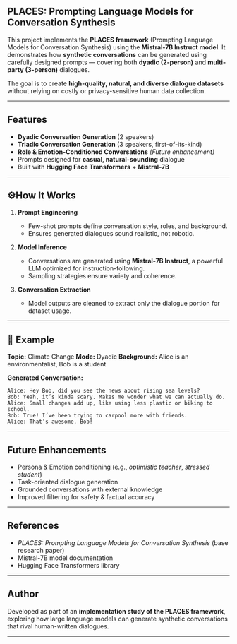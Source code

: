 ## PLACES: Prompting Language Models for Conversation Synthesis

This project implements the **PLACES framework** (Prompting Language Models for Conversation Synthesis) using the **Mistral-7B Instruct model**.
It demonstrates how **synthetic conversations** can be generated using carefully designed prompts — covering both **dyadic (2-person)** and **multi-party (3-person)** dialogues.

The goal is to create **high-quality, natural, and diverse dialogue datasets** without relying on costly or privacy-sensitive human data collection.

---

## Features

* **Dyadic Conversation Generation** (2 speakers)
* **Triadic Conversation Generation** (3 speakers, first-of-its-kind)
* **Role & Emotion-Conditioned Conversations** *(Future enhancement)*
* Prompts designed for **casual, natural-sounding** dialogue
* Built with **Hugging Face Transformers** + **Mistral-7B**

---

## ⚙How It Works

1. **Prompt Engineering**

   * Few-shot prompts define conversation style, roles, and background.
   * Ensures generated dialogues sound realistic, not robotic.

2. **Model Inference**

   * Conversations are generated using **Mistral-7B Instruct**, a powerful LLM optimized for instruction-following.
   * Sampling strategies ensure variety and coherence.

3. **Conversation Extraction**

   * Model outputs are cleaned to extract only the dialogue portion for dataset usage.

---

## 💬 Example

**Topic:** Climate Change
**Mode:** Dyadic
**Background:** Alice is an environmentalist, Bob is a student

**Generated Conversation:**

```
Alice: Hey Bob, did you see the news about rising sea levels?  
Bob: Yeah, it’s kinda scary. Makes me wonder what we can actually do.  
Alice: Small changes add up, like using less plastic or biking to school.  
Bob: True! I’ve been trying to carpool more with friends.  
Alice: That’s awesome, Bob!  
```

---

## Future Enhancements

* Persona & Emotion conditioning (e.g., *optimistic teacher*, *stressed student*)
* Task-oriented dialogue generation
* Grounded conversations with external knowledge
* Improved filtering for safety & factual accuracy

---

## References

* *PLACES: Prompting Language Models for Conversation Synthesis* (base research paper)
* Mistral-7B model documentation
* Hugging Face Transformers library

---

## Author

Developed as part of an **implementation study of the PLACES framework**, exploring how large language models can generate synthetic conversations that rival human-written dialogues.

---
